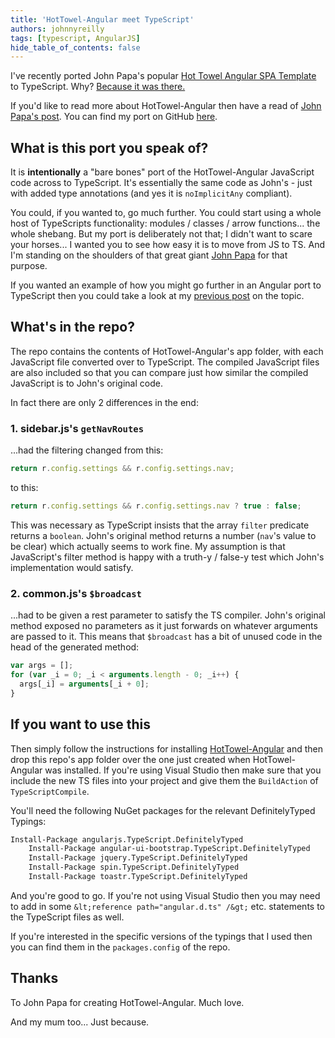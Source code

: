 ```yaml
---
title: 'HotTowel-Angular meet TypeScript'
authors: johnnyreilly
tags: [typescript, AngularJS]
hide_table_of_contents: false
---
```


I've recently ported John Papa's popular [Hot Towel Angular SPA Template](https://github.com/johnpapa/HotTowel-Angular) to TypeScript. Why? [Because it was there.](http://en.wikipedia.org/wiki/George_Mallory)

<!--truncate-->

If you'd like to read more about HotTowel-Angular then have a read of [John Papa's post](http://www.johnpapa.net/hot-towel-angular/). You can find my port on GitHub [here](https://github.com/johnnyreilly/HotTowel-Angular-TypeScript).

## What is this port you speak of?

It is **intentionally** a "bare bones" port of the HotTowel-Angular JavaScript code across to TypeScript. It's essentially the same code as John's - just with added type annotations (and yes it is `noImplicitAny` compliant).

You could, if you wanted to, go much further. You could start using a whole host of TypeScripts functionality: modules / classes / arrow functions... the whole shebang. But my port is deliberately not that; I didn't want to scare your horses... I wanted you to see how easy it is to move from JS to TS. And I'm standing on the shoulders of that great giant [John Papa](https://twitter.com/john_papa) for that purpose.

If you wanted an example of how you might go further in an Angular port to TypeScript then you could take a look at my [previous post](../2014-06-01-migrating-from-angularjs-to-angularts/index.md) on the topic.

## What's in the repo?

The repo contains the contents of HotTowel-Angular's app folder, with each JavaScript file converted over to TypeScript. The compiled JavaScript files are also included so that you can compare just how similar the compiled JavaScript is to John's original code.

In fact there are only 2 differences in the end:

### 1\. sidebar.js's `getNavRoutes`

...had the filtering changed from this:

```ts
return r.config.settings && r.config.settings.nav;
```

to this:

```ts
return r.config.settings && r.config.settings.nav ? true : false;
```

This was necessary as TypeScript insists that the array `filter` predicate returns a `boolean`. John's original method returns a number (`nav`'s value to be clear) which actually seems to work fine. My assumption is that JavaScript's filter method is happy with a truth-y / false-y test which John's implementation would satisfy.

### 2\. common.js's `$broadcast`

...had to be given a rest parameter to satisfy the TS compiler. John's original method exposed no parameters as it just forwards on whatever arguments are passed to it. This means that `$broadcast` has a bit of unused code in the head of the generated method:

```js
var args = [];
for (var _i = 0; _i < arguments.length - 0; _i++) {
  args[_i] = arguments[_i + 0];
}
```

## If you want to use this

Then simply follow the instructions for installing [HotTowel-Angular](https://github.com/johnpapa/HotTowel-Angular) and then drop this repo's app folder over the one just created when HotTowel-Angular was installed. If you're using Visual Studio then make sure that you include the new TS files into your project and give them the `BuildAction` of `TypeScriptCompile`.

You'll need the following NuGet packages for the relevant DefinitelyTyped Typings:

```ps
Install-Package angularjs.TypeScript.DefinitelyTyped
    Install-Package angular-ui-bootstrap.TypeScript.DefinitelyTyped
    Install-Package jquery.TypeScript.DefinitelyTyped
    Install-Package spin.TypeScript.DefinitelyTyped
    Install-Package toastr.TypeScript.DefinitelyTyped
```

And you're good to go. If you're not using Visual Studio then you may need to add in some `&lt;reference path="angular.d.ts" /&gt;` etc. statements to the TypeScript files as well.

If you're interested in the specific versions of the typings that I used then you can find them in the `packages.config` of the repo.

## Thanks

To John Papa for creating HotTowel-Angular. Much love.

And my mum too... Just because.
